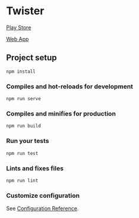 # Twister

[Play Store](https://play.google.com/store/apps/details?id=com.chromium.twa.twisterio)

[Web App](https://twisterio.web.app)

## Project setup
```
npm install
```

### Compiles and hot-reloads for development
```
npm run serve
```

### Compiles and minifies for production
```
npm run build
```

### Run your tests
```
npm run test
```

### Lints and fixes files
```
npm run lint
```

### Customize configuration
See [Configuration Reference](https://cli.vuejs.org/config/).
